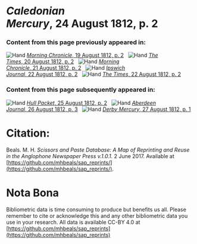 # *Caledonian Mercury*, 24 August 1812, p. 2  
  
### Content from this page previously appeared in:  
![Hand](http://scissorsandpaste.net/wp-content/uploads/2017/06/smallhandpointer.png) [*Morning Chronicle*, 19 August 1812, p. 2](https://mhbeals.github.io/sap_html/Morning-Chronicle/Morning-Chronicle-19-August-1812-p-2)  
![Hand](http://scissorsandpaste.net/wp-content/uploads/2017/06/smallhandpointer.png) [*The Times*, 20 August 1812, p. 2](https://mhbeals.github.io/sap_html/The-Times/The-Times-20-August-1812-p-2)  
![Hand](http://scissorsandpaste.net/wp-content/uploads/2017/06/smallhandpointer.png) [*Morning Chronicle*, 21 August 1812, p. 2](https://mhbeals.github.io/sap_html/Morning-Chronicle/Morning-Chronicle-21-August-1812-p-2)  
![Hand](http://scissorsandpaste.net/wp-content/uploads/2017/06/smallhandpointer.png) [*Ipswich Journal*, 22 August 1812, p. 2](https://mhbeals.github.io/sap_html/Ipswich-Journal/Ipswich-Journal-22-August-1812-p-2)  
![Hand](http://scissorsandpaste.net/wp-content/uploads/2017/06/smallhandpointer.png) [*The Times*, 22 August 1812, p. 2](https://mhbeals.github.io/sap_html/The-Times/The-Times-22-August-1812-p-2)  
  
### Content from this page subsequently appeared in:  
![Hand](http://scissorsandpaste.net/wp-content/uploads/2017/06/smallhandpointer.png) [*Hull Packet*, 25 August 1812, p. 2](https://mhbeals.github.io/sap_html/Hull-Packet/Hull-Packet-25-August-1812-p-2)  
![Hand](http://scissorsandpaste.net/wp-content/uploads/2017/06/smallhandpointer.png) [*Aberdeen Journal*, 26 August 1812, p. 3](https://mhbeals.github.io/sap_html/Aberdeen-Journal/Aberdeen-Journal-26-August-1812-p-3)  
![Hand](http://scissorsandpaste.net/wp-content/uploads/2017/06/smallhandpointer.png) [*Derby Mercury*, 27 August 1812, p. 1](https://mhbeals.github.io/sap_html/Derby-Mercury/Derby-Mercury-27-August-1812-p-1)  


# Citation: 

Beals. M. H. *Scissors and Paste Database: A Map of Reprinting and Reuse in the Anglophone Newspaper Press v.1.0.1.* 2 June 2017. Available at [https://github.com/mhbeals/sap_reprints/](https://github.com/mhbeals/sap_reprints/). 

# Nota Bona

Bibliometric data is time consuming to produce but benefits us all. Please remember to cite or acknowledge this and any other bibliometric data you use in your research. All data is available CC-BY 4.0 at [https://github.com/mhbeals/sap_reprints](https://github.com/mhbeals/sap_reprints)